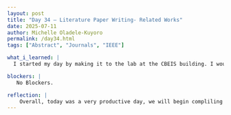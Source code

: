 ```yaml
---
layout: post
title: "Day 34 – Literature Paper Writing- Related Works"
date: 2025-07-11
author: Michelle Oladele-Kuyoro
permalink: /day34.html
tags: ["Abstract", "Journals", "IEEE"]

what_i_learned: |
  I started my day by making it to the lab at the CBEIS building. I would say that today was a pretty productive day. My team mates and I began working on our final paper. We were able to complete the abstract section and made significant progress on the literature review section. Ignatius and I should be able to add more to that by the end of this week. Today, I found out how abstracts for journals are often written, Dr. Pelumi gave us a break down as to how it is going to be at least for this paper. It was very helpful, and splitting it amongst ourselves made it easier to complete. There will be a writing seminar tomorrow which will go into detail about how research papers should be written

blockers: |
   No Blockers. 

reflection: |
    Overall, today was a very productive day, we will begin compliling our results and findings of the past 7 weeks into a literature paper. We were able to make progress regarding the literature review and we should be done with the introduction and review section by fridey... minus any obstacles. I look forward to the cohort section tomorrow to learn about research writing.
---
```

